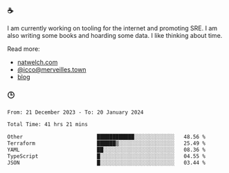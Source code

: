 ### ☕

I am currently working on tooling for the internet and promoting SRE. I am also writing some books and hoarding some data. I like thinking about time. 

Read more:

 - [natwelch.com](https://natwelch.com)
 - [@icco@merveilles.town](https://merveilles.town/@icco)
 - [blog](https://writing.natwelch.com)

### 🕒

<!--START_SECTION:waka-->

```txt
From: 21 December 2023 - To: 20 January 2024

Total Time: 41 hrs 21 mins

Other                        ████████████░░░░░░░░░░░░░   48.56 %
Terraform                    ██████▒░░░░░░░░░░░░░░░░░░   25.49 %
YAML                         ██░░░░░░░░░░░░░░░░░░░░░░░   08.36 %
TypeScript                   █░░░░░░░░░░░░░░░░░░░░░░░░   04.55 %
JSON                         █░░░░░░░░░░░░░░░░░░░░░░░░   03.44 %
```

<!--END_SECTION:waka-->
